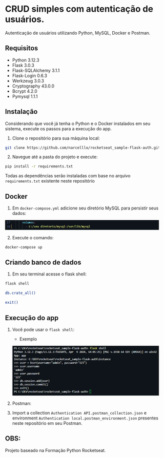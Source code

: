 # CRUD simples com autenticação de usuários.
Autenticação de usuários utilizando Python, MySQL, Docker e Postman.

## Requisitos
- Python 3.12.3
- Flask 3.0.3
- Flask-SQLAlchemy 3.1.1
- Flask-Login 0.6.3
- Werkzeug 3.0.3
- Cryptography 43.0.0
- Bcrypt 4.2.0
- Pymysql 1.1.1

## Instalação
Considerando que você já tenha o Python e o Docker instalados em seu sistema, execute os passos para a execução do app.

1. Clone o repositório para sua máquina local:
```bash
git clone https://github.com/narcelllo/rocketseat_sample-flask-auth.git
```
2. Navegue até a pasta do projeto e execute:
```bash
pip install -r requirements.txt
```
Todas as dependências serão instaladas com base no arquivo `requirements.txt` existente neste repositório

## Docker
1. Em `docker-compose.yml` adicione seu diretório MySQL para persistir seus dados:
 
  ![Alt text](image.png)

2. Execute o comando:
```bash
docker-compose up
```
## Criando banco de dados
1. Em seu terminal acesse o flask shell: 

```bash
flask shell
```
```bash
db.crate_all()
```
```bash
exit()
```
## Execução do app
1. Você pode usar o `flask shell`:
   - Exemplo

   ![Alt text](image-1.png)
2. Postman:
  1. Import a collection `Authentication API.postman_collection.json` e  environment `Authentication local.postman_environment.json` presentes neste repositório em seu Postman.

## OBS:
Projeto baseado na Formação Python Rocketseat.
